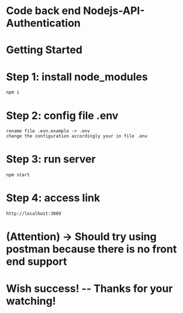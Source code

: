 # Code back end Nodejs-API-Authentication

# Getting Started
# Step 1: install node_modules
    npm i
# Step 2: config file .env
    rename file .evn.example -> .env
    change the configuration accordingly your in file .env
# Step 3: run server
    npm start
# Step 4: access link
    http://localhost:3009

# (Attention) -> Should try using postman because there is no front end support

# Wish success! -- Thanks for your watching!